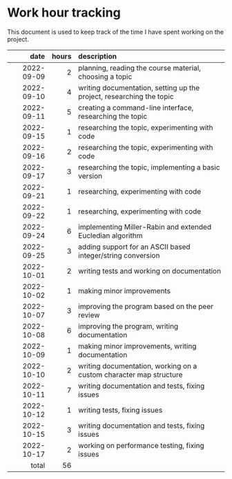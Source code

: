 # Work hour tracking

This document is used to keep track of the time I have spent working on the project.

|       date |  hours | description                                                          |
| ---------: | -----: | :------------------------------------------------------------------- |
| 2022-09-09 |      2 | planning, reading the course material, choosing a topic              |
| 2022-09-10 |      4 | writing documentation, setting up the project, researching the topic |
| 2022-09-11 |      5 | creating a command-line interface, researching the topic             |
| 2022-09-15 |      1 | researching the topic, experimenting with code                       |
| 2022-09-16 |      2 | researching the topic, experimenting with code                       |
| 2022-09-17 |      3 | researching the topic, implementing a basic version                  |
| 2022-09-21 |      1 | researching, experimenting with code                                 |
| 2022-09-22 |      1 | researching, experimenting with code                                 |
| 2022-09-24 |      6 | implementing Miller-Rabin and extended Eucledian algorithm           |
| 2022-09-25 |      3 | adding support for an ASCII based integer/string conversion          |
| 2022-10-01 |      2 | writing tests and working on documentation                           |
| 2022-10-02 |      1 | making minor improvements                                            |
| 2022-10-07 |      3 | improving the program based on the peer review                       |
| 2022-10-08 |      6 | improving the program, writing documentation                         |
| 2022-10-09 |      1 | making minor improvements, writing documentation                     |
| 2022-10-10 |      2 | writing documentation, working on a custom character map structure   |
| 2022-10-11 |      7 | writing documentation and tests, fixing issues                       |
| 2022-10-12 |      1 | writing tests, fixing issues                                         |
| 2022-10-15 |      3 | writing documentation and tests, fixing issues                       |
| 2022-10-17 |      2 | working on performance testing, fixing issues                        |
|      total |     56 |                                                                      |
